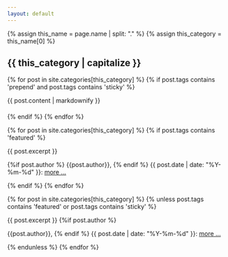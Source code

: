 ```yaml
---
layout: default
---
```


{% assign this_name = page.name | split: "." %}
{% assign this_category = this_name[0] %}

## {{ this_category | capitalize }}

{% for post in site.categories[this_category] %}
  {% if post.tags contains 'prepend' and post.tags contains 'sticky' %}
<div style="margin-bottom: 20px;">
{{ post.content | markdownify }}
</div>
  {% endif %}
{% endfor %}

{% for post in site.categories[this_category] %}
  {% if post.tags contains 'featured' %}
<div class="excerpt">
    {{ post.excerpt }}
<p class="footnote">
    {%if post.author %}
      {{post.author}},
    {% endif %}
  {{ post.date | date: "%Y-%m-%d" }}: <a href="{{ post.url | relative_url }}">more ...</a>
  </p>
</div>
  {% endif %}
{% endfor %}

{% for post in site.categories[this_category] %}
  {% unless post.tags contains 'featured' or post.tags contains 'sticky' %}
<div class="excerpt">
    {{ post.excerpt }}
    {%if post.author %}
<p class="footnote">
      {{post.author}},
    {% endif %}
  {{ post.date | date: "%Y-%m-%d" }}: <a href="{{ post.url | relative_url }}">more ...</a>
  </p>
</div>
  {% endunless %}
{% endfor %}
